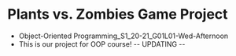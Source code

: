 # Plants vs. Zombies Game Project
- Object-Oriented Programming_S1_20-21_G01L01-Wed-Afternoon
- This is our project for OOP course! 
-- UPDATING --
